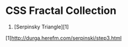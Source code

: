 CSS Fractal Collection
===========

1. [Serpinsky Triangle][1]

[1]http://durga.herefm.com/serpinski/step3.html
